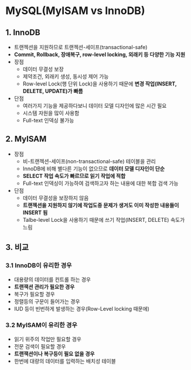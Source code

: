 # MySQL(MyISAM vs InnoDB)

## 1. InnoDB

- 트랜젝션을 지원하므로 트랜젝션-세이프(transactional-safe)
- **Commit, Rollback, 장애복구, row-level locking, 외래키 등 다양한 기능 지원**
- 장점
  - 데이터 무결성 보장
  - 제약조건,  외래키 생성, 동시성 제어 가능
  - Row-level Lock(행 단위 Lock)을 사용하기 때문에 **변경 작업(INSERT, DELETE, UPDATE)가 빠름**
- 단점
  - 여러가지 기능을 제공하다보니 데이터 모델 디자인에 많은 시간 필요
  - 시스템 자원을 많이 사용함
  - Full-text 인덱싱 불가능

## 2. MyISAM

- 장점
  - 비-트랜젝션-세이프(non-transactional-safe) 테이블을 관리
  - InnoDB에 비해 별다른 기능이 없으므로 **데이터 모델 디자인이 단순**
  - **SELECT 작업 속도가 빠르므로 읽기 작업에 적합**
  - Full-text 인덱싱이 가능하여 검색하고자 하는 내용에 대한 복합 검색 가능
- 단점
  - 데이터 무결성을 보장하지 않음
  - **트랜젝션을 지원하지 않기에 작업도중 문제가 생겨도 이미 작성한 내용들이 INSERT 됨**
  - Talbe-level Lock을 사용하기 때문에 쓰기 작업(INSERT, DELETE) 속도가 느림

## 3. 비교

### 3.1 InnoDB이 유리한 경우

- 대용량의 데이터를 컨트롤 하는 경우
- **트랜잭션 관리가 필요한 경우**
- 복구가 필요할 경우
- 정렬등의 구문이 들어가는 경우
- IUD 등이 빈번하게 발생하는 경우(Row-Level locking 때문에)

### 3.2 MyISAM이 유리한 경우

- 읽기 위주의 작업만 필요할 경우
- 전문 검색이 필요할 경우
- **트랜잭션이나 복구등이 필요 없을 경우**
- 한번에 대량의 데이터를 입력하는 배치성 테이블

